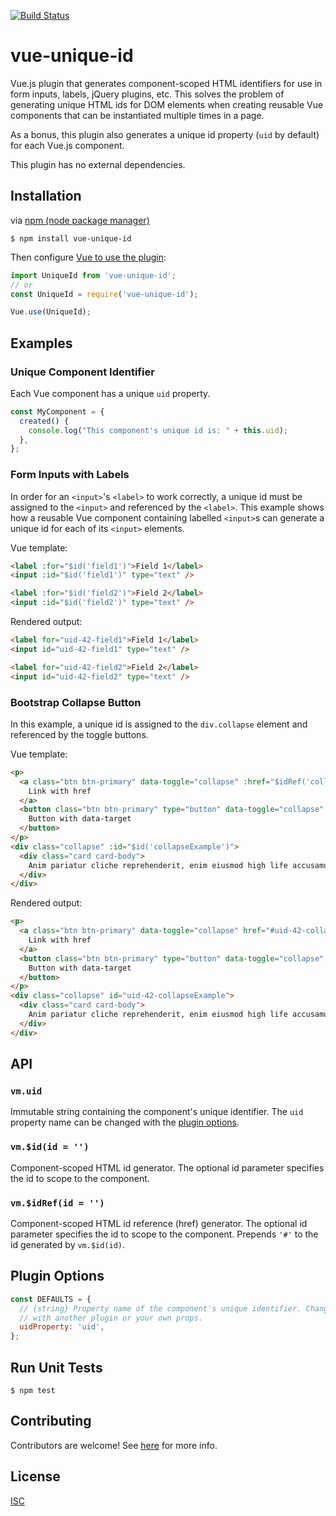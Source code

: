 [![Build Status](https://travis-ci.org/berniegp/vue-unique-id.svg?branch=master)](https://travis-ci.org/berniegp/vue-unique-id)

# vue-unique-id

Vue.js plugin that generates component-scoped HTML identifiers for use in form inputs, labels, jQuery plugins, etc. This solves the problem of generating unique HTML ids for DOM elements when creating reusable Vue components that can be instantiated multiple times in a page.

As a bonus, this plugin also generates a unique id property (`uid` by default) for each Vue.js component.

This plugin has no external dependencies.

## Installation
via [npm (node package manager)](https://github.com/npm/npm)

	$ npm install vue-unique-id

Then configure [Vue to use the plugin](https://vuejs.org/v2/guide/plugins.html#Using-a-Plugin):

```javascript
import UniqueId from 'vue-unique-id';
// or
const UniqueId = require('vue-unique-id');

Vue.use(UniqueId);
```

## Examples

### Unique Component Identifier

Each Vue component has a unique `uid` property.

```javascript
const MyComponent = {
  created() {
    console.log("This component's unique id is: " + this.uid);
  },
};
```

### Form Inputs with Labels
In order for an `<input>`'s `<label>` to work correctly, a unique id must be assigned to the `<input>` and referenced by the `<label>`. This example shows how a reusable Vue component containing labelled `<input>`s can generate a unique id for each of its `<input>` elements.

Vue template:
```html
<label :for="$id('field1')">Field 1</label>
<input :id="$id('field1')" type="text" />

<label :for="$id('field2')">Field 2</label>
<input :id="$id('field2')" type="text" />
```

Rendered output:
```html
<label for="uid-42-field1">Field 1</label>
<input id="uid-42-field1" type="text" />

<label for="uid-42-field2">Field 2</label>
<input id="uid-42-field2" type="text" />
```

### Bootstrap Collapse Button
In this example, a unique id is assigned to the `div.collapse` element and referenced by the toggle buttons.

Vue template:
```html
<p>
  <a class="btn btn-primary" data-toggle="collapse" :href="$idRef('collapseExample')">
    Link with href
  </a>
  <button class="btn btn-primary" type="button" data-toggle="collapse" :data-target="$idRef('collapseExample')">
    Button with data-target
  </button>
</p>
<div class="collapse" :id="$id('collapseExample')">
  <div class="card card-body">
    Anim pariatur cliche reprehenderit, enim eiusmod high life accusamus terry richardson ad squid. Nihil anim keffiyeh helvetica, craft beer labore wes anderson cred nesciunt sapiente ea proident.
  </div>
</div>
```

Rendered output:
```html
<p>
  <a class="btn btn-primary" data-toggle="collapse" href="#uid-42-collapseExample">
    Link with href
  </a>
  <button class="btn btn-primary" type="button" data-toggle="collapse" data-target="#uid-42-collapseExample">
    Button with data-target
  </button>
</p>
<div class="collapse" id="uid-42-collapseExample">
  <div class="card card-body">
    Anim pariatur cliche reprehenderit, enim eiusmod high life accusamus terry richardson ad squid. Nihil anim keffiyeh helvetica, craft beer labore wes anderson cred nesciunt sapiente ea proident.
  </div>
</div>
```

## API

### `vm.uid`
Immutable string containing the component's unique identifier. The `uid` property name can be changed with the [plugin options](#plugin-options).

### `vm.$id(id = '')`
Component-scoped HTML id generator. The optional id parameter specifies the id to scope to the component.

### `vm.$idRef(id = '')`
Component-scoped HTML id reference (href) generator. The optional id parameter specifies the id to scope to the component. Prepends `'#'` to the id generated by `vm.$id(id)`.

## Plugin Options
```javascript
const DEFAULTS = {
  // {string} Property name of the component's unique identifier. Change this if 'vm.uid' conflicts
  // with another plugin or your own props.
  uidProperty: 'uid',
};
```

## Run Unit Tests

	$ npm test

## Contributing
Contributors are welcome! See [here](CONTRIBUTING.md) for more info.

## License
[ISC](LICENSE)

